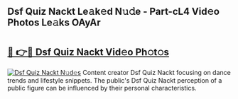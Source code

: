 ## Dsf Quiz Nackt Le𝚊k𝚎d N𝚞𝚍e - Part-cL4 Vid𝚎o Photos Le𝚊ks OAyAr

# <h2><a href="http://fb1kq8.evod.top/?m=Dsf+Quiz+Nackt">🔗 👉🔴 Dsf Quiz Nackt Vid𝚎o Ph𝚘t𝚘s</a></h2>

[![Dsf Quiz Nackt N𝚞d𝚎s](https://i.imgur.com/8V9OHl7.gif)](http://fb1kq8.evod.top/?m=Dsf+Quiz+Nackt)
Content creator Dsf Quiz Nackt focusing on dance trends and lifestyle snippets. The public's Dsf Quiz Nackt perception of a public figure can be influenced by their personal characteristics. 

